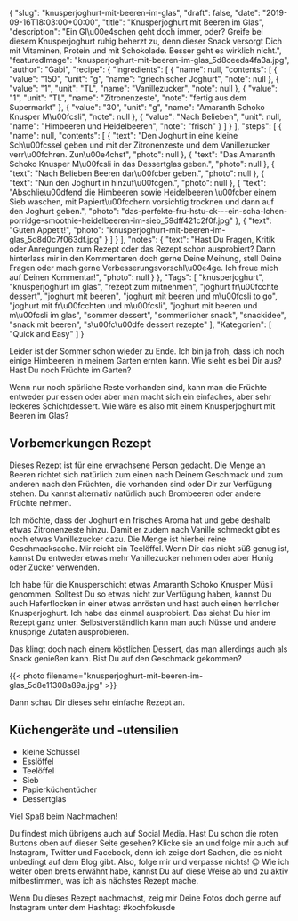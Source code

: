 {
    "slug": "knusperjoghurt-mit-beeren-im-glas",
    "draft": false,
    "date": "2019-09-16T18:03:00+00:00",
    "title": "Knusperjoghurt mit Beeren im Glas",
    "description": "Ein Gl\u00e4schen geht doch immer, oder? Greife bei diesem Knusperjoghurt ruhig beherzt zu, denn dieser Snack versorgt Dich mit Vitaminen, Protein und mit Schokolade. Besser geht es wirklich nicht.",
    "featuredImage": "knusperjoghurt-mit-beeren-im-glas_5d8ceeda4fa3a.jpg",
    "author": "Gabi",
    "recipe": {
        "ingredients": [
            {
                "name": null,
                "contents": [
                    {
                        "value": "150",
                        "unit": "g",
                        "name": "griechischer Joghurt",
                        "note": null
                    },
                    {
                        "value": "1",
                        "unit": "TL",
                        "name": "Vanillezucker",
                        "note": null
                    },
                    {
                        "value": "1",
                        "unit": "TL",
                        "name": "Zitronenzeste",
                        "note": "fertig aus dem Supermarkt"
                    },
                    {
                        "value": "30",
                        "unit": "g",
                        "name": "Amaranth Schoko Knusper M\u00fcsli",
                        "note": null
                    },
                    {
                        "value": "Nach  Belieben",
                        "unit": null,
                        "name": "Himbeeren und Heidelbeeren",
                        "note": "frisch"
                    }
                ]
            }
        ],
        "steps": [
            {
                "name": null,
                "contents": [
                    {
                        "text": "Den Joghurt in eine kleine Sch\u00fcssel geben und mit der Zitronenzeste und dem Vanillezucker verr\u00fchren. Zun\u00e4chst",
                        "photo": null
                    },
                    {
                        "text": "Das Amaranth Schoko Knusper M\u00fcsli in das Dessertglas geben.",
                        "photo": null
                    },
                    {
                        "text": "Nach Belieben Beeren dar\u00fcber geben.",
                        "photo": null
                    },
                    {
                        "text": "Nun den Joghurt in hinzuf\u00fcgen.",
                        "photo": null
                    },
                    {
                        "text": "Abschlie\u00dfend die Himbeeren sowie Heidelbeeren \u00fcber einem Sieb waschen, mit Papiert\u00fcchern vorsichtig trocknen und dann auf den Joghurt geben.",
                        "photo": "das-perfekte-fru-hstu-ck---ein-scha-lchen-porridge-smoothie-heidelbeeren-im-sieb_59dff421c2f0f.jpg"
                    },
                    {
                        "text": "Guten Appetit!",
                        "photo": "knusperjoghurt-mit-beeren-im-glas_5d8d0c7f063df.jpg"
                    }
                ]
            }
        ],
        "notes": {
            "text": "Hast Du Fragen, Kritik oder Anregungen zum Rezept oder das Rezept schon ausprobiert? Dann hinterlass mir in den Kommentaren doch gerne Deine Meinung, stell Deine Fragen oder mach gerne Verbesserungsvorschl\u00e4ge. Ich freue mich auf Deinen Kommentar!",
            "photo": null
        }
    },
    "Tags": [
        "knusperjoghurt",
        "knusperjoghurt im glas",
        "rezept zum mitnehmen",
        "joghurt fr\u00fcchte dessert",
        "joghurt mit beeren",
        "joghurt mit beeren und m\u00fcsli to go",
        "joghurt mit fr\u00fcchten und m\u00fcsli",
        "joghurt mit beeren und m\u00fcsli im glas",
        "sommer dessert",
        "sommerlicher snack",
        "snackidee",
        "snack mit beeren",
        "s\u00fc\u00dfe dessert rezepte"
    ],
    "Kategorien": [
        "Quick and Easy"
    ]
}

Leider ist der Sommer schon wieder zu Ende. Ich bin ja froh, dass ich noch einige Himbeeren in meinem Garten ernten kann. Wie sieht es bei Dir aus? Hast Du noch Früchte im Garten?

Wenn nur noch spärliche Reste vorhanden sind, kann man die Früchte entweder pur essen oder aber man macht sich ein einfaches, aber sehr leckeres Schichtdessert. Wie wäre es also mit einem Knusperjoghurt mit Beeren im Glas?

## Vorbemerkungen Rezept

Dieses Rezept ist für eine erwachsene Person gedacht. Die Menge an Beeren richtet sich natürlich zum einen nach Deinem Geschmack und zum anderen nach den Früchten, die vorhanden sind oder Dir zur Verfügung stehen. Du kannst alternativ natürlich auch Brombeeren oder andere Früchte nehmen.

Ich möchte, dass der Joghurt ein frisches Aroma hat und gebe deshalb etwas Zitronenzeste hinzu. Damit er zudem nach Vanille schmeckt gibt es noch etwas Vanillezucker dazu. Die Menge ist hierbei reine Geschmacksache. Mir reicht ein Teelöffel. Wenn Dir das nicht süß genug ist, kannst Du entweder etwas mehr Vanillezucker nehmen oder aber Honig oder Zucker verwenden.

Ich habe für die Knusperschicht etwas Amaranth Schoko Knusper Müsli genommen. Solltest Du so etwas nicht zur Verfügung haben, kannst Du auch Haferflocken in einer etwas anrösten und hast auch einen herrlicher Knusperjoghurt. Ich habe das einmal ausprobiert. Das siehst Du hier im Rezept ganz unter. Selbstverständlich kann man auch Nüsse und andere knusprige Zutaten ausprobieren.

Das klingt doch nach einem köstlichen Dessert, das man allerdings auch als Snack genießen kann. Bist Du auf den Geschmack gekommen?

{{< photo filename="knusperjoghurt-mit-beeren-im-glas_5d8e11308a89a.jpg" >}}

Dann schau Dir dieses sehr einfache Rezept an.

## Küchengeräte und -utensilien

- kleine Schüssel
- Esslöffel
- Teelöffel
- Sieb
- Papierküchentücher
- Dessertglas

Viel Spaß beim Nachmachen!

Du findest mich übrigens auch auf Social Media. Hast Du schon die roten Buttons oben auf dieser Seite gesehen? Klicke sie an und folge mir auch auf Instagram, Twitter und Facebook, denn ich zeige dort Sachen, die es nicht unbedingt auf dem Blog gibt. Also, folge mir und verpasse nichts! 😉 Wie ich weiter oben breits erwähnt habe, kannst Du auf diese Weise ab und zu aktiv mitbestimmen, was ich als nächstes Rezept mache.

Wenn Du dieses Rezept nachmachst, zeig mir Deine Fotos doch gerne auf Instagram unter dem Hashtag: #kochfokusde